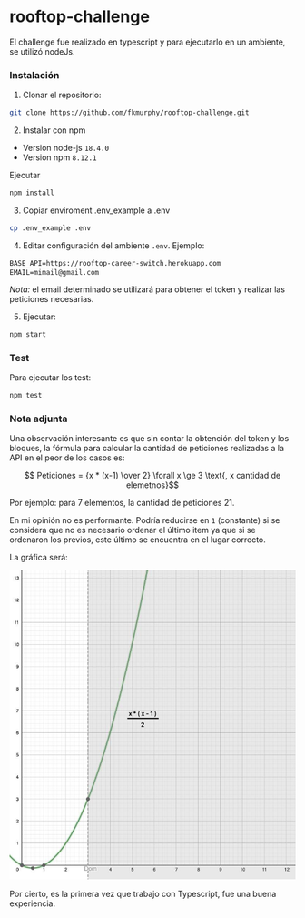 # rooftop-challenge

El challenge fue realizado en typescript y para ejecutarlo en un ambiente, se utilizó nodeJs.

### Instalación
1. Clonar el repositorio:
  ```bash
  git clone https://github.com/fkmurphy/rooftop-challenge.git
  ```
2. Instalar con npm
  - Version node-js `18.4.0` 
  - Version npm `8.12.1` 

  Ejecutar
  ```bash
  npm install
  ```
3. Copiar enviroment .env_example a .env
```bash
cp .env_example .env
```
4. Editar configuración del ambiente `.env`. Ejemplo:
```
BASE_API=https://rooftop-career-switch.herokuapp.com
EMAIL=mimail@gmail.com
```
_Nota:_ el email determinado se utilizará para obtener el token y realizar las peticiones necesarias.

5. Ejecutar:
```bash
npm start
```

### Test
Para ejecutar los test:
```bash
npm test
``` 


### Nota adjunta
Una observación interesante es que sin contar la obtención del token y los bloques, la fórmula para calcular la cantidad de peticiones realizadas a la API en el peor de los casos es:

$$ Peticiones = {x * (x-1) \over 2}  \forall x \ge 3 \text{, x cantidad de elemetnos}$$

Por ejemplo: para 7 elementos, la cantidad de peticiones 21.

En mi opinión no es performante. Podría reducirse en `1` (constante) si se considera que no es necesario ordenar el último item ya que si se ordenaron los previos, este último se encuentra en el lugar correcto.

La gráfica será:

![Función que representa la cantidad de peticiones x elementos](https://github.com/fkmurphy/rooftop-challenge/blob/main/funcion_peticiones.jpeg)

Por cierto, es la primera vez que trabajo con Typescript, fue una buena experiencia.
